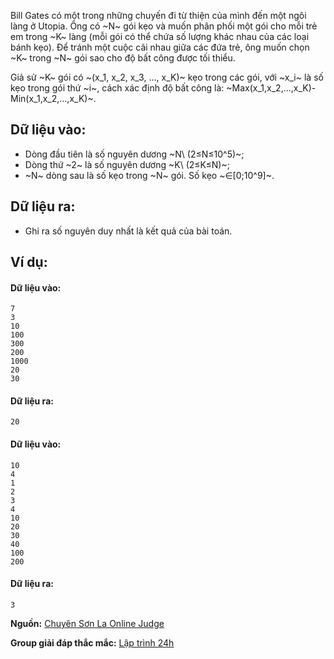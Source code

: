 Bill Gates có một trong những chuyến đi từ thiện của mình đến một ngôi làng ở Utopia. Ông có ~N~ gói kẹo và muốn phân phối một gói cho mỗi trẻ em trong ~K~ làng (mỗi gói có thể chứa số lượng khác nhau của các loại bánh kẹo). Để tránh một cuộc cãi nhau giữa các đứa trẻ, ông muốn chọn ~K~ trong ~N~ gói sao cho độ bất công được tối thiểu.

Giả sử ~K~ gói có ~(x_1, x_2, x_3, …, x_K)~ kẹo trong các gói, với ~x_i~ là số kẹo trong gói thứ ~i~, cách xác định độ bất công là:
~Max(x_1,x_2,…,x_K)-Min(x_1,x_2,…,x_K)~.

## Dữ liệu vào:
- Dòng đầu tiên là số nguyên dương ~N\ (2≤N≤10^5)~;
- Dòng thứ ~2~ là số nguyên dương ~K\ (2≤K≤N)~;
- ~N~ dòng sau là số kẹo trong ~N~ gói. Số kẹo ~∈[0;10^9]~.

## Dữ liệu ra:
- Ghi ra số nguyên duy nhất là kết quả của bài toán.

## Ví dụ:
#### Dữ liệu vào:
```
7
3
10
100
300
200
1000
20
30
```

#### Dữ liệu ra:
```
20
```

#### Dữ liệu vào:
```
10
4
1
2
3
4
10
20
30
40
100
200
```

#### Dữ liệu ra:
```
3
```
**Nguồn:** [Chuyên Sơn La Online Judge](http://csloj.ddns.net/)

**Group giải đáp thắc mắc:** [Lập trình 24h](https://www.facebook.com/groups/1386904321519984)